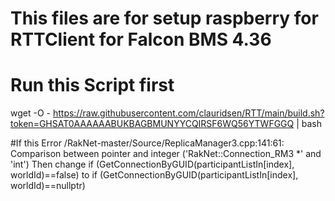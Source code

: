 # This files are for setup raspberry for RTTClient for Falcon BMS 4.36

# Run this Script first
wget -O - https://raw.githubusercontent.com/clauridsen/RTT/main/build.sh?token=GHSAT0AAAAAABUKBAGBMUNYYCQIRSF6WQ56YTWFGGQ | bash

#If this Error
/RakNet-master/Source/ReplicaManager3.cpp:141:61: Comparison between pointer and integer ('RakNet::Connection_RM3 *' and 'int')
Then change
if (GetConnectionByGUID(participantListIn[index], worldId)==false)
to
if (GetConnectionByGUID(participantListIn[index], worldId)==nullptr)
